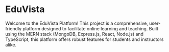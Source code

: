 # EduVista
Welcome to the EduVista Platform! This project is a comprehensive, user-friendly platform designed to facilitate online learning and teaching. Built using the MERN stack (MongoDB, Express.js, React, Node.js) and TypeScript, this platform offers robust features for students and instructors alike.
